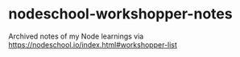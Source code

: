 # nodeschool-workshopper-notes
Archived notes of my Node learnings via https://nodeschool.io/index.html#workshopper-list
